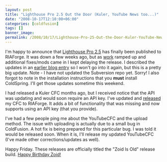 ```yaml
---
layout: post
title: "Lighthouse Pro 2.5 Out the Door (Kuler, YouTube News too...)"
date: "2008-10-17T12:10:00+06:00"
categories: [coldfusion]
tags: []
banner_image: 
permalink: /2008/10/17/Lighthouse-Pro-25-Out-the-Door-Kuler-YouTube-News-too
---
```


I'm happy to announce that <a href="http://lighthousepro.riaforge.org">Lighthouse Pro 2.5</a> has finally been published to RIAForge. It was down a few weeks ago, but as <a href="http://www.broadchoice.com">work</a> ramped up and additional fixes/mods came in I kept delaying the release. I described the updates in an <a href="http://www.raymondcamden.com/index.cfm/2008/9/28/Lighthouse-Pro-25-Beta">earlier blog entry</a> so I won't go into it again, but this is a pretty big update. Note - I have not updated the Subversion repo yet. Sorry! I also forgot to note in the installation instructions that you <b>must</b> install ColdSpring. I'll get those updates sometime this weekend.

I had released a Kuler CFC months ago, but I received notice that the API was updating and would soon require an API key. I've updated and <a href="http://kulercfc.riaforge.org">released</a> my CFC to RIAForge. It adds a bit of functionality that was missing and now supports using an API key (that you provide).

I've had a few people ping me about the YouTubeCFC and the upload method. The issue with uploading is actually due to a small bug in ColdFusion. A hot fix is being prepared for this particular bug. I was told it would be released soon. When it is, I'll release my updated YouTubeCFC (I've made other corrections/updates as well).

Happy Friday. These releases are officially titled the "Zoid Is Old" release build. <a href="http://www.boyzoid.com/blog/index.cfm/2008/10/16/On-Turning-40">Happy Birthday Zoid!</a>
